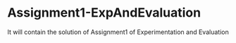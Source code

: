 # Assignment1-ExpAndEvaluation
It will contain the solution of Assignment1 of Experimentation and Evaluation
